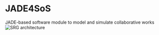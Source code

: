 # JADE4SoS
JADE-based software module to model and simulate collaborative works 
![SRG architecture](./JADE4SoS/src/figures/rga.png)
